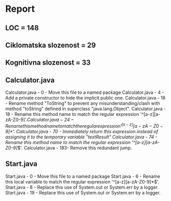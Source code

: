 # Report
## LOC = 148
## Ciklomatska slozenost = 29
## Kognitivna slozenost = 33
## Calculator.java
Calculator.java - 0 - Move this file to a named package
Calculator.java - 4 - Add a private constructor to hide the implicit public one.
Calculator.java - 18 - Rename method "ToString" to prevent any misunderstanding/clash with method "toString" defined in superclass "java.lang.Object".
Calculator.java - 18 - Rename this method name to match the regular expression '^[a-z][a-zA-Z0-9]*$'.
Calculator.java - 24 - Rename this method name to match the regular expression '^[a-z][a-zA-Z0-9]*$'.
Calculator.java - 70 - Immediately return this expression instead of assigning it to the temporary variable "textResult"
Calculator.java - 74 - Rename this method name to match the regular expression '^[a-z][a-zA-Z0-9]*$'.
Calculator.java - 183- Remove this redundant jump.
## Start.java
Start.java - 0 -  Move this file to a named package
Start.java - 6 - Rename this local variable to match the regular expression '^[a-z][a-zA-Z0-9]*$'.
Start.java - 8 - Replace this use of System.out or System.err by a logger.
Start.java - 19 - Replace this use of System.out or System.err by a logger.
